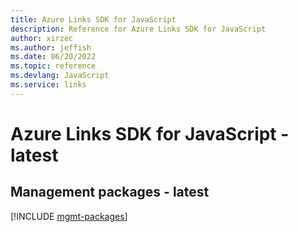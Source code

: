 ```yaml
---
title: Azure Links SDK for JavaScript
description: Reference for Azure Links SDK for JavaScript
author: xirzec
ms.author: jeffish
ms.date: 06/20/2022
ms.topic: reference
ms.devlang: JavaScript
ms.service: links
---
```

# Azure Links SDK for JavaScript - latest
## Management packages - latest
[!INCLUDE [mgmt-packages](links-mgmt-index.md)]

